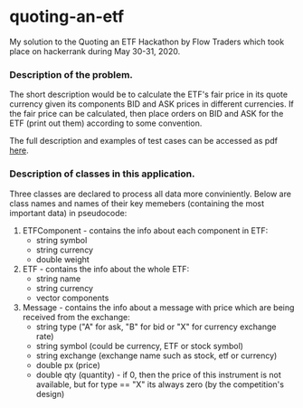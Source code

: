 # quoting-an-etf
My solution to the Quoting an ETF Hackathon by Flow Traders which took place on hackerrank during May 30-31, 2020.

### Description of the problem.
The short description would be to calculate the ETF's fair price in its quote currency given its components BID and ASK prices in different currencies. If the fair price can be calculated, then place orders on BID and ASK for the ETF (print out them) according to some convention.

The full description and examples of test cases can be accessed as pdf [here](https://drive.google.com/file/d/1hUQ3v_zyKvCksRL6-HyRUIaDfhVg3-ab/view?usp=sharing).

### Description of classes in this application.
Three classes are declared to process all data more conviniently.
Below are class names and names of their key memebers (containing the most important data) in pseudocode:
1) ETFComponent - contains the info about each component in ETF:
    - string symbol
    - string currency
    - double weight
2) ETF - contains the info about the whole ETF:
    - string name
    - string currency
    - vector<ETFComponent> components
3) Message - contains the info about a message with price which are being received from the exchange:
    - string type ("A" for ask, "B" for bid or "X" for currency exchange rate)
    - string symbol (could be currency, ETF or stock symbol)
    - string exchange (exchange name such as stock, etf or currency)
    - double px (price)
    - double qty (quantity) - if 0, then the price of this instrument is not available, but for type == "X" its always zero (by the competition's design)

